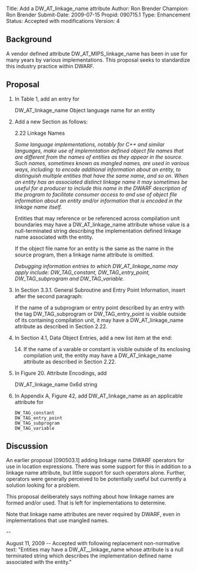 Title:       Add a DW_AT_linkage_name attribute
Author:      Ron Brender
Champion:    Ron Brender
Submit-Date: 2009-07-15
Propid:      090715.1
Type:        Enhancement
Status:      Accepted with modifications
Version:     4

Background
----------

A vendor defined attribute DW_AT_MIPS_linkage_name has been in use
for many years by various implementations. This proposal seeks to 
standardize this industry practice within DWARF.

Proposal
--------

1) In Table 1, add an entry for

    DW_AT_linkage_name          Object language name for an entity

2) Add a new Section as follows:

    2.22 Linkage Names

    *Some language implementations, notably for C++ and similar
    languages, make use of implemntation defined object file
    names that are different from the names of entities as they
    appear in the source. Such names, sometimes known as mangled names, 
    are used in various ways, including: to encode additional information 
    about an entity, to distinguish multiple entities that have the same 
    name, and so on. When an entity has an associated distinct linkage name
    it may sometimes be useful for a producer to include this name
    in the DWARF description of the program to facilitate consumer
    access to and use of object file information about an entity
    and/or information that is encoded in the linkage name itself.*

    Entities that may reference or be referenced across compilation
    unit boundaries may have a DW_AT_linkage_name attribute whose
    value is a null-terminated string describing the implementation
    defined linkage name associated with the entity.

    If the object file name for an entity is the same as the name in
    the source program, then a linkage name attribute is omitted.

    *Debugging information entries to which DW_AT_linkage_name may
    apply include: DW_TAG_constant, DW_TAG_entry_point,
    DW_TAG_subprogram and DW_TAG_variable.*

3)  In Section 3.3.1. General Subroutine and Entry Point Information,
    insert after the second paragraph:

    If the name of a subprogram or entry point described by an entry
    with the tag DW_TAG_subprogram or DW_TAG_entry_point is visible
    outside of its containing compilation unit, it may have a
    DW_AT_linkage_name attribute as described in Section 2.22.

4)  In Section 4.1, Data Object Entries, add a new list item at the
    end:

    14. If the name of a varable or constant is visible outside
        of its enclosing compilation unit, the entity may have a
        DW_AT_linkage_name attribute as described in Section 2.22.

5)  In Figure 20. Attribute Encodings, add

    DW_AT_linkage_name          0x6d            string

6)  In Appendix A, Figure 42, add DW_AT_linkage_name as an applicable
    attribute for

        DW_TAG_constant
        DW_TAG_entry_point
        DW_TAG_subprogram
        DW_TAG_variable

Discussion
----------

An earlier proposal [090503.1] adding linkage name DWARF operators for 
use in location expressions. There was some support for this in
addition to a linkage name attribute, but little support for such
operators alone. Further, operators were generally perceived to be
potentially useful but currently a solution looking for a problem.

This proposal deliberately says nothing about how linkage names are
formed and/or used. That is left for implementations to determine.

Note that linkage name attributes are never required by DWARF, even
in implementations that use mangled names.

-- 

August 11, 2009 -- Accepted with following replacement non-normative
text: "Entities may have a DW_AT__linkage_name whose attribute is a 
null terminated string which describes the implementation defined 
name associated with the entity."

